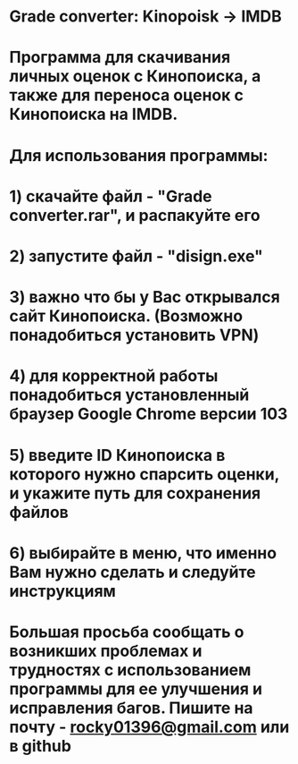 ﻿# Grade converter: Kinopoisk -> IMDB


# Программа для скачивания личных оценок с Кинопоиска, а также для переноса оценок с Кинопоиска на IMDB.

# Для использования программы:
# 1) скачайте файл - "Grade converter.rar", и распакуйте его
# 2) запустите файл - "disign.exe"
# 3) важно что бы у Вас открывался сайт Кинопоиска. (Возможно понадобиться установить VPN)
# 4) для корректной работы понадобиться установленный браузер Google Chrome версии 103
# 5) введите ID Кинопоиска в которого нужно спарсить оценки, и укажите путь для сохранения файлов 
# 6) выбирайте в меню, что именно Вам нужно сделать и следуйте инструкциям


# Большая просьба сообщать о возникших проблемах и трудностях с использованием программы для ее улучшения и исправления багов. Пишите на почту - rocky01396@gmail.com или в github
